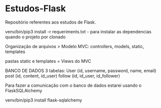 # Estudos-Flask
Repositório referentes aos estudos de Flask.

venv/bin/pip3 install -r requeriments.txt - para instalar as dependencias quando o projeto por clonado

Organização de arquivos > Modelo MVC: controllers, models, static, templates

pastas static e templates = Views do MVC

BANCO DE DADOS
3 tabelas:
User (id, username, password, name, email)
post (id, content, id_user)
follow (id, id_user, id_follower)

Para fazer a comunicação com o banco de dados estarei usando o FlaskSQLAlchemy

venv/bin/pip3 install flask-sqlalchemy